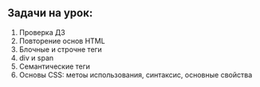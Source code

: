 ## Задачи на урок:

1. Проверка ДЗ
2. Повторение основ HTML
3. Блочные и строчне теги
4. div и span
5. Семантические теги
6. Основы CSS: метоы использования, синтаксис, основные свойства